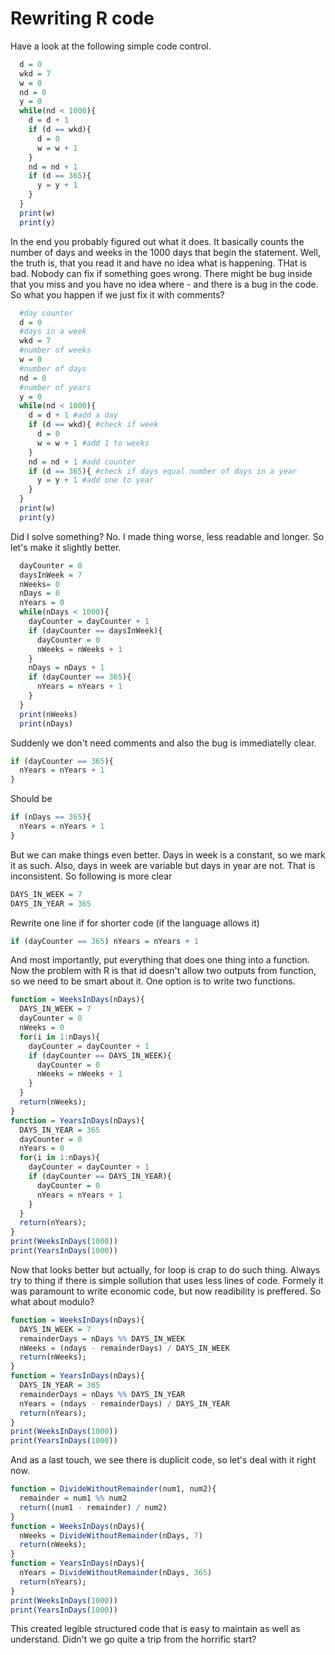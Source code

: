 # Rewriting R code
Have a look at the following simple code control.
```r
  d = 0
  wkd = 7
  w = 0
  nd = 0
  y = 0
  while(nd < 1000){
    d = d + 1
    if (d == wkd){
      d = 0
      w = w + 1
    }
    nd = nd + 1
    if (d == 365){
      y = y + 1
    }
  }
  print(w)
  print(y)
```

In the end you probably figured out what it does. It basically counts the number of days and weeks in the 1000 days that begin the statement. Well, the truth is, that you read it and have no idea what is happening. THat is bad. Nobody can fix if something goes wrong. There might be bug inside that you miss and you have no idea where - and there is a bug in the code. So what you happen if we just fix it with comments?

```r
  #day counter
  d = 0
  #days in a week
  wkd = 7
  #number of weeks
  w = 0
  #number of days
  nd = 0
  #number of years
  y = 0
  while(nd < 1000){
    d = d + 1 #add a day
    if (d == wkd){ #check if week
      d = 0
      w = w + 1 #add 1 to weeks
    }
    nd = nd + 1 #add counter
    if (d == 365){ #check if days equal number of days in a year
      y = y + 1 #add one to year
    }
  }
  print(w)
  print(y)
```
Did I solve something? No. I made thing worse, less readable and longer. So let's make it slightly better.
```r
  dayCounter = 0
  daysInWeek = 7
  nWeeks= 0
  nDays = 0
  nYears = 0
  while(nDays < 1000){
    dayCounter = dayCounter + 1
    if (dayCounter == daysInWeek){
      dayCounter = 0
      nWeeks = nWeeks + 1
    }
    nDays = nDays + 1
    if (dayCounter == 365){
      nYears = nYears + 1
    }
  }
  print(nWeeks)
  print(nDays)
```
Suddenly we don't need comments and also the bug is immediatelly clear.
```r
if (dayCounter == 365){
  nYears = nYears + 1
}
```
Should be
```r
if (nDays == 365){
  nYears = nYears + 1
}
```
But we can make things even better. Days in week is a constant, so we mark it as such. Also, days in week are variable but days in year are not. That is inconsistent. So following is more clear
```r
DAYS_IN_WEEK = 7
DAYS_IN_YEAR = 365
```
Rewrite one line if for shorter code (if the language allows it)
```r
if (dayCounter == 365) nYears = nYears + 1
```
And most importantly, put everything that does one thing into a function. Now the problem with R is that id doesn't allow two outputs from function, so we need to be smart about it. One option is to write two functions.
```r
function = WeeksInDays(nDays){
  DAYS_IN_WEEK = 7
  dayCounter = 0
  nWeeks = 0
  for(i in 1:nDays){
    dayCounter = dayCounter + 1
    if (dayCounter == DAYS_IN_WEEK){
      dayCounter = 0
      nWeeks = nWeeks + 1
    }
  }
  return(nWeeks);
}
function = YearsInDays(nDays){
  DAYS_IN_YEAR = 365
  dayCounter = 0
  nYears = 0
  for(i in 1:nDays){
    dayCounter = dayCounter + 1
    if (dayCounter == DAYS_IN_YEAR){
      dayCounter = 0
      nYears = nYears + 1
    }
  }
  return(nYears);
}
print(WeeksInDays(1000))
print(YearsInDays(1000))
```
Now that looks better but actually, for loop is crap to do such thing. Always try to thing if there is simple sollution that uses less lines of code. Formely it was paramount to write economic code, but now readibility is preffered. So what about modulo?
```r
function = WeeksInDays(nDays){
  DAYS_IN_WEEK = 7
  remainderDays = nDays %% DAYS_IN_WEEK
  nWeeks = (ndays - remainderDays) / DAYS_IN_WEEK
  return(nWeeks);
}
function = YearsInDays(nDays){
  DAYS_IN_YEAR = 365
  remainderDays = nDays %% DAYS_IN_YEAR
  nYears = (ndays - remainderDays) / DAYS_IN_YEAR
  return(nYears);
}
print(WeeksInDays(1000))
print(YearsInDays(1000))
```
And as a last touch, we see there is duplicit code, so let's deal with it right now.
```r
function = DivideWithoutRemainder(num1, num2){
  remainder = num1 %% num2
  return((num1 - remainder) / num2)
}
function = WeeksInDays(nDays){
  nWeeks = DivideWithoutRemainder(nDays, 7)
  return(nWeeks);
}
function = YearsInDays(nDays){
  nYears = DivideWithoutRemainder(nDays, 365)
  return(nYears);
}
print(WeeksInDays(1000))
print(YearsInDays(1000))
```
This created legible structured code that is easy to maintain as well as understand. Didn't we go quite a trip from the horrific start?
